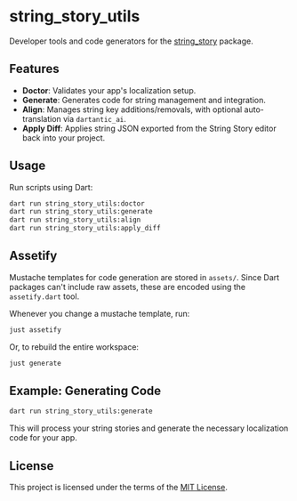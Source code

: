 # string_story_utils

Developer tools and code generators for the [string_story](../string_story) package.

## Features

- **Doctor**: Validates your app's localization setup.
- **Generate**: Generates code for string management and integration.
- **Align**: Manages string key additions/removals, with optional auto-translation via `dartantic_ai`.
- **Apply Diff**: Applies string JSON exported from the String Story editor back into your project.

## Usage

Run scripts using Dart:

```sh
dart run string_story_utils:doctor
dart run string_story_utils:generate
dart run string_story_utils:align
dart run string_story_utils:apply_diff
```

## Assetify

Mustache templates for code generation are stored in `assets/`. Since Dart packages can't include raw assets, these are encoded using the `assetify.dart` tool.

Whenever you change a mustache template, run:

```sh
just assetify
```

Or, to rebuild the entire workspace:

```sh
just generate
```

## Example: Generating Code

```sh
dart run string_story_utils:generate
```

This will process your string stories and generate the necessary localization code for your app.

## License

This project is licensed under the terms of the [MIT License](../../LICENSE).
